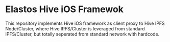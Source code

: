 Elastos Hive iOS Framewok
======================

This repository implements Hive iOS framework as client proxy to Hive IPFS Node/Cluster, where Hive IPFS/Cluster is leveraged from standard IPFS/Cluster, but totally seperated from standard network with hardcode.




